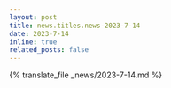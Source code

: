 ```yaml
---
layout: post
title: news.titles.news-2023-7-14
date: 2023-7-14
inline: true
related_posts: false
---
```


{% translate_file _news/2023-7-14.md %}
